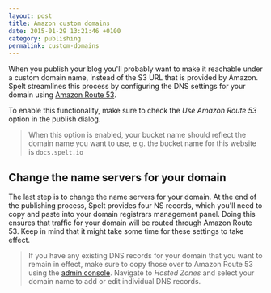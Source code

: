 ```yaml
---
layout: post
title: Amazon custom domains
date: 2015-01-29 13:21:46 +0100
category: publishing
permalink: custom-domains
---
```


When you publish your blog you'll probably want to make it reachable under a custom domain name, instead of the S3 URL that is provided by Amazon. Spelt streamlines this process by configuring the DNS settings for your domain using [Amazon Route 53](http://aws.amazon.com/route53/).

To enable this functionality, make sure to check the _Use Amazon Route 53_ option in the publish dialog.

> When this option is enabled, your bucket name should reflect the domain name you want to use, e.g. the bucket name for this website is `docs.spelt.io`

## Change the name servers for your domain

The last step is to change the name servers for your domain. At the end of the publishing process, Spelt provides four NS records, which you'll need to copy and paste into your domain registrars management panel. Doing this ensures that traffic for your domain will be routed through Amazon Route 53. Keep in mind that it might take some time for these settings to take effect.

> If you have any existing DNS records for your domain that you want to remain in effect, make sure to copy those over to Amazon Route 53 using the [admin console](https://console.aws.amazon.com/route53). Navigate to _Hosted Zones_ and select your domain name to add or edit individual DNS records.
